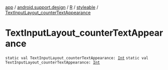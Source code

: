 [app](../../../index.md) / [android.support.design](../../index.md) / [R](../index.md) / [styleable](index.md) / [TextInputLayout_counterTextAppearance](./-text-input-layout_counter-text-appearance.md)

# TextInputLayout_counterTextAppearance

`static val TextInputLayout_counterTextAppearance: `[`Int`](https://kotlinlang.org/api/latest/jvm/stdlib/kotlin/-int/index.html)
`static val TextInputLayout_counterTextAppearance: `[`Int`](https://kotlinlang.org/api/latest/jvm/stdlib/kotlin/-int/index.html)